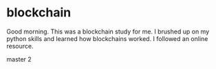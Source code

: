 # blockchain
  
Good morning.  This was a blockchain study for me.  I brushed up on my python skills and learned how blockchains worked.  I followed an online resource.  

master 2


